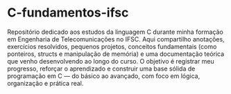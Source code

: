 # C-fundamentos-ifsc
Repositório dedicado aos estudos da linguagem C durante minha formação em Engenharia de Telecomunicações no IFSC. Aqui compartilho anotações, exercícios resolvidos, pequenos projetos, conceitos fundamentais (como ponteiros, structs e manipulação de memória) e uma documentação teórica que venho desenvolvendo ao longo do curso.  O objetivo é registrar meu progresso, reforçar o aprendizado e construir uma base sólida de programação em C — do básico ao avançado, com foco em lógica, organização e prática real.

